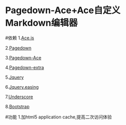 Pagedown-Ace+Ace自定义Markdown编辑器
========
#依赖
1.[Ace.js][1]

2.[Pagedown][2]

3.[Pagedown-Ace][3]

4.[Pagedown-extra][4]

5.[Jquery][5]

6.[Jquery.easing][6]

7.[Underscore][7]

8.[Bootstrap][8]

#功能
1.加html5 application cache,提高二次访问体验











  [1]: https://github.com/ajaxorg/ace/
  [2]: http://code.google.com/p/pagedown/
  [3]: https://github.com/benweet/pagedown-ace
  [4]: https://github.com/jmcmanus/pagedown-extra
  [5]: http://jquery.com/
  [6]: http://gsgd.co.uk/sandbox/jquery/easing/
  [7]: http://underscorejs.org/
  [8]: http://www.bootcss.com/
